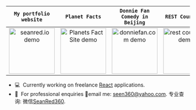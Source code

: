 | `My portfolio website` | `Planet Facts` | `Donnie Fan Comedy in Beijing` | `REST Countries` |
|:-:|:-:|:-:|:-:|
| <div><a href="https://seanred.io"><img height="125" alt="seanred.io demo" src="https://github.com/seanred360/sean-red-portfolio/raw/main/src/images/preview-desktop.gif"/></a></div> | <div><a href="https://planets-fact-site-mu.vercel.app/"><img height="125" alt="Planets Fact Site demo" src="https://seanred.io/images/portfolio/planets-fact-site/planets-fact-site-preview.gif"/></a></div> | <div><a href="https://donniefan.com"><img height="125" alt="donniefan.com demo" src="https://github.com/seanred360/donnie-fan-website/raw/master/src/images/screenshots/homepage-preview-desktop.gif"/></a></div> | <div><a href="https://rest-countries-app-seanred.herokuapp.com/"><img height="125" alt="rest countries demo" src="https://github.com/seanred360/rest-countries-api/raw/main/theme-switcher.gif"/></a></div>

- 💻&nbsp; Currently working on freelance [React](https://linkedin.com/in/rcaferati) applications.
- 💬&nbsp; For professional enquiries  📧email me: seen360@yahoo.com. 专业查询: 微信<a href="weixin://dl/chat?SeanRed360">SeanRed360</a>.
